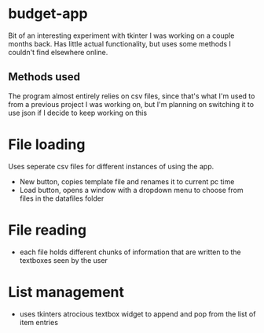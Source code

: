 # budget-app

Bit of an interesting experiment with tkinter I was working on a couple months back. Has little actual functionality, but uses some methods I couldn't find elsewhere online.

## Methods used
The program almost entirely relies on csv files, since that's what I'm used to from a previous project I was working on, but I'm planning on switching it to use json if I decide to keep working on this
# File loading
Uses seperate csv files for different instances of using the app.
- New button, copies template file and renames it to current pc time
- Load button, opens a window with a dropdown menu to choose from files in the datafiles folder
# File reading
- each file holds different chunks of information that are written to the textboxes seen by the user
# List management
- uses tkinters atrocious textbox widget to append and pop from the list of item entries
